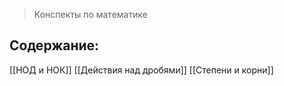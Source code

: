> Конспекты по математике
## Содержание:
[[НОД и НОК]]
[[Действия над дробями]]
[[Степени и корни]]

